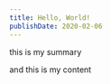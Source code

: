 ```yaml
---
title: Hello, World!
publishDate: 2020-02-06
---
```


this is my summary

<!--more-->

and this is my content
